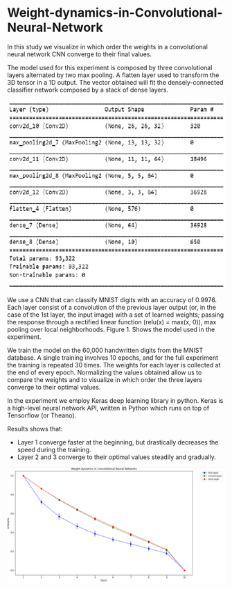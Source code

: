 # Weight-dynamics-in-Convolutional-Neural-Network

In this study we visualize in which order the weights in a convolutional neural network CNN converge to their final values. 

The model used for this experiment is composed by three convolutional layers alternated by two max pooling. A flatten layer used to transform the 3D tensor in a 1D output. The vector obtained will fit the densely-connected classifier network composed by a stack of dense layers.

![alt text](https://github.com/ladisasimoneJADS/Weight-dynamics-in-Convolutional-Neural-Network/blob/master/modelSummery.png)

We use a CNN that can classify MNIST digits with an accuracy of 0.9976. Each layer consist of a convolution of the previous layer output (or, in the case of the 1st layer, the input image) with a set of learned weights; passing the response through a rectified linear function (relu(x) = max(x, 0)), max pooling over local neighborhoods. Figure 1. Shows the model used in the experiment. 

We train the model on the 60,000 handwritten digits from the MNIST database. A single training involves 10 epochs, and for the full experiment the training is repeated 30 times. The weights for each layer is collected at the end of every epoch. Normalizing the values obtained allow us to compare the weights and to visualize in which order the three layers converge to their optimal values.

In the experiment we employ Keras deep learning library in python. Keras is a high-level neural network API, written in Python which runs on top of Tensorflow (or Theano).

Results shows that:

-	Layer 1 converge faster at the beginning, but drastically decreases the speed during the training.
-	Layer 2 and 3 converge to their optimal values steadily and gradually.  


![alt text](https://github.com/ladisasimoneJADS/Weight-dynamics-in-Convolutional-Neural-Network/blob/master/weights%20of%20each%20layer%20converging%20to%20the%20optimal%20values..png)
